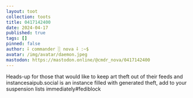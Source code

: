 ```yaml
---
layout: toot
collection: toots
title: 0417142400
date: 2024-04-17
published: true
tags: []
pinned: false
author: ⸸ commander ░ nova ⸸ :~$
avatar: /img/avatar/daemon.jpeg
mastodon: https://mastodon.online/@cmdr_nova/0417142400
---
```


Heads-up for those that would like to keep art theft out of their feeds and instancesaipub.social is an instance filled with generated theft, add to your suspension lists immediately#fediblock
